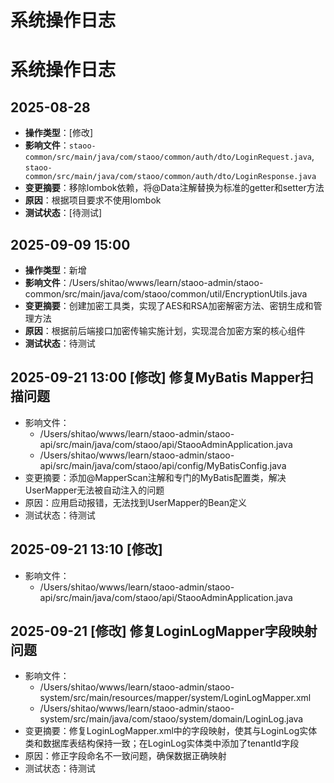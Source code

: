 # 系统操作日志
# 系统操作日志

## 2025-08-28
- **操作类型**：[修改]
- **影响文件**：`staoo-common/src/main/java/com/staoo/common/auth/dto/LoginRequest.java`, `staoo-common/src/main/java/com/staoo/common/auth/dto/LoginResponse.java`
- **变更摘要**：移除lombok依赖，将@Data注解替换为标准的getter和setter方法
- **原因**：根据项目要求不使用lombok
- **测试状态**：[待测试]

## 2025-09-09 15:00
- **操作类型**：新增
- **影响文件**：/Users/shitao/wwws/learn/staoo-admin/staoo-common/src/main/java/com/staoo/common/util/EncryptionUtils.java
- **变更摘要**：创建加密工具类，实现了AES和RSA加密解密方法、密钥生成和管理方法
- **原因**：根据前后端接口加密传输实施计划，实现混合加密方案的核心组件
- **测试状态**：待测试

## 2025-09-21 13:00 [修改] 修复MyBatis Mapper扫描问题
- 影响文件：
  - /Users/shitao/wwws/learn/staoo-admin/staoo-api/src/main/java/com/staoo/api/StaooAdminApplication.java
  - /Users/shitao/wwws/learn/staoo-admin/staoo-api/src/main/java/com/staoo/api/config/MyBatisConfig.java
- 变更摘要：添加@MapperScan注解和专门的MyBatis配置类，解决UserMapper无法被自动注入的问题
- 原因：应用启动报错，无法找到UserMapper的Bean定义
- 测试状态：待测试

## 2025-09-21 13:10 [修改]
- 影响文件：
  - /Users/shitao/wwws/learn/staoo-admin/staoo-api/src/main/java/com/staoo/api/StaooAdminApplication.java

## 2025-09-21 [修改] 修复LoginLogMapper字段映射问题
- 影响文件：
  - /Users/shitao/wwws/learn/staoo-admin/staoo-system/src/main/resources/mapper/system/LoginLogMapper.xml
  - /Users/shitao/wwws/learn/staoo-admin/staoo-system/src/main/java/com/staoo/system/domain/LoginLog.java
- 变更摘要：修复LoginLogMapper.xml中的字段映射，使其与LoginLog实体类和数据库表结构保持一致；在LoginLog实体类中添加了tenantId字段
- 原因：修正字段命名不一致问题，确保数据正确映射
- 测试状态：待测试